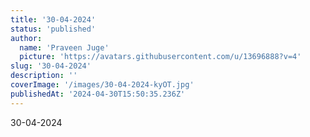 ```yaml
---
title: '30-04-2024'
status: 'published'
author:
  name: 'Praveen Juge'
  picture: 'https://avatars.githubusercontent.com/u/13696888?v=4'
slug: '30-04-2024'
description: ''
coverImage: '/images/30-04-2024-kyOT.jpg'
publishedAt: '2024-04-30T15:50:35.236Z'
---
```


30-04-2024